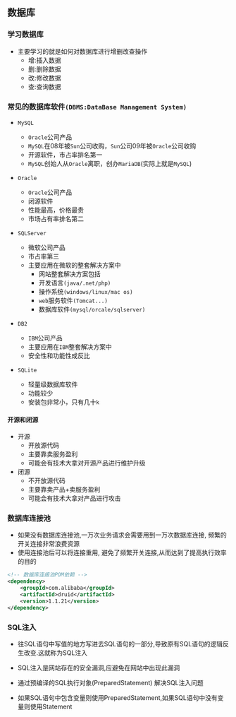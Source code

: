 ## 数据库

### 学习数据库

- 主要学习的就是如何对数据库进行增删改查操作
  - 增:插入数据
  - 删:删除数据
  - 改:修改数据
  - 查:查询数据

### 常见的数据库软件`(DBMS:DataBase Management System)`

- `MySQL`
  - `Oracle`公司产品
  - `MySQL`在08年被`Sun`公司收购，`Sun`公司09年被`Oracle`公司收购
  - 开源软件，市占率排名第一
  - `MySQL`创始人从`Oracle`离职，创办`MariaDB`(实际上就是`MySQL`)

- `Oracle`
  - `Oracle`公司产品
  - 闭源软件
  - 性能最高，价格最贵
  - 市场占有率排名第二
- `SQLServer`
  - 微软公司产品
  - 市占率第三
  - 主要应用在微软的整套解决方案中
    - 网站整套解决方案包括
    - 开发语言`(java/.net/php)`
    - 操作系统`(windows/linux/mac os)`
    - `web`服务软件`(Tomcat...)`
    - 数据库软件`(mysql/orcale/sqlserver)`
- `DB2`
  - `IBM`公司产品
  - 主要应用在`IBM`整套解决方案中
  - 安全性和功能性成反比
- `SQLite`
  - 轻量级数据库软件
  - 功能较少
  - 安装包非常小，只有几十`k`

#### 开源和闭源

- 开源
  - 开放源代码
  - 主要靠卖服务盈利
  - 可能会有技术大拿对开源产品进行维护升级
- 闭源
  - 不开放源代码
  - 主要靠卖产品+卖服务盈利
  - 可能会有技术大拿对产品进行攻击

### 数据库连接池

- 如果没有数据库连接池,一万次业务请求会需要用到一万次数据库连接, 频繁的开关连接非常浪费资源
- 使用连接池后可以将连接重用, 避免了频繁开关连接,从而达到了提高执行效率的目的  

```xml
<!-- 数据库连接池POM依赖 -->
<dependency>
	<groupId>com.alibaba</groupId>
	<artifactId>druid</artifactId>
	<version>1.1.21</version>
</dependency>
```

### SQL注入

- 往SQL语句中写值的地方写进去SQL语句的一部分,导致原有SQL语句的逻辑反生改变.这就称为SQL注入
- SQL注入是网站存在的安全漏洞,应避免在网站中出现此漏洞

- 通过预编译的SQL执行对象(PreparedStatement) 解决SQL注入问题 
- 如果SQL语句中包含变量则使用PreparedStatement,如果SQL语句中没有变量则使用Statement